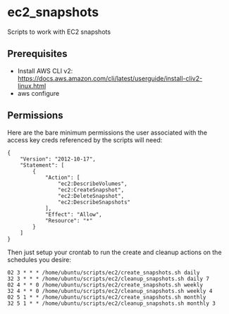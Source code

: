 # ec2_snapshots
Scripts to work with EC2 snapshots

## Prerequisites

* Install AWS CLI v2: https://docs.aws.amazon.com/cli/latest/userguide/install-cliv2-linux.html
* aws configure

## Permissions

Here are the bare minimum permissions the user associated with the access key creds referenced by the scripts will need:

```
{
    "Version": "2012-10-17",
    "Statement": [
        {
            "Action": [
                "ec2:DescribeVolumes",
                "ec2:CreateSnapshot",
                "ec2:DeleteSnapshot",
                "ec2:DescribeSnapshots"
            ],
            "Effect": "Allow",
            "Resource": "*"
        }
    ]
}
```

Then just setup your crontab to run the create and cleanup actions on the schedules you desire:

```
02 3 * * * /home/ubuntu/scripts/ec2/create_snapshots.sh daily
32 3 * * * /home/ubuntu/scripts/ec2/cleanup_snapshots.sh daily 7
02 4 * * 0 /home/ubuntu/scripts/ec2/create_snapshots.sh weekly
32 4 * * 0 /home/ubuntu/scripts/ec2/cleanup_snapshots.sh weekly 4
02 5 1 * * /home/ubuntu/scripts/ec2/create_snapshots.sh monthly
32 5 1 * * /home/ubuntu/scripts/ec2/cleanup_snapshots.sh monthly 3
```
